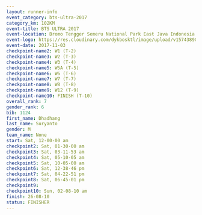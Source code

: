 ```yaml
---
layout: runner-info 
event_category: bts-ultra-2017 
category_km: 102KM 
event-title: BTS ULTRA 2017 
event-location: Bromo Tengger Semeru National Park East Java Indonesia 
event-logo: https://res.cloudinary.com/dykbosktl/image/upload/v1574389068/Logo/btsultra-profilpic_qfpjxb.png 
event-date: 2017-11-03 
checkpoint-name2: W1 (T-2) 
checkpoint-name3: W2 (T-3) 
checkpoint-name4: W3 (T-4) 
checkpoint-name5: W5A (T-5) 
checkpoint-name6: W6 (T-6) 
checkpoint-name7: W7 (T-7) 
checkpoint-name8: W8 (T-8) 
checkpoint-name9: W12 (T-9) 
checkpoint-name10: FINISH (T-10) 
overall_rank: 7
gender_rank: 6
bib: 1124
first_name: Dhadhang
last_name: Suryanto
gender: M
team_name: None
start: Sat, 12-00-00 am
checkpoint2: Sat, 01-30-00 am
checkpoint3: Sat, 03-11-53 am
checkpoint4: Sat, 05-10-05 am
checkpoint5: Sat, 10-05-00 am
checkpoint6: Sat, 12-38-46 pm
checkpoint7: Sat, 04-22-51 pm
checkpoint8: Sat, 06-45-01 pm
checkpoint9: 
checkpoint10: Sun, 02-08-10 am
finish: 26-08-10
status: FINISHER
---
```

